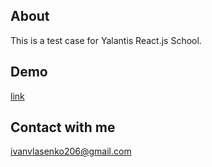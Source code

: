 ## About
This is a test case for Yalantis React.js School.

## Demo
[link](https://yalantis-41fe7.web.app/)    

## Сontact with me
ivanvlasenko206@gmail.com
